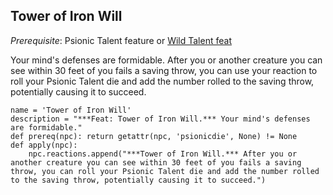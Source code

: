 ## Tower of Iron Will
*Prerequisite*: Psionic Talent feature or [Wild Talent feat](#wild-talent)

Your mind's defenses are formidable. After you or another creature you can see within 30 feet of you fails a saving throw, you can use your reaction to roll your Psionic Talent die and add the number rolled to the saving throw, potentially causing it to succeed.

```
name = 'Tower of Iron Will'
description = "***Feat: Tower of Iron Will.*** Your mind's defenses are formidable."
def prereq(npc): return getattr(npc, 'psionicdie', None) != None
def apply(npc):
    npc.reactions.append("***Tower of Iron Will.*** After you or another creature you can see within 30 feet of you fails a saving throw, you can roll your Psionic Talent die and add the number rolled to the saving throw, potentially causing it to succeed.")
```
